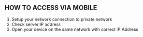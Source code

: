 ## HOW TO ACCESS VIA MOBILE

1. Setup your network connection to private network
2. Check server IP address
3. Open your device on the same network with correct IP Address